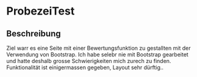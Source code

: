 # ProbezeiTest

## Beschreibung

Ziel warr es eine Seite mit einer Bewertungsfunktion zu gestallten mit der Verwendung von Bootstrap.
Ich habe selebr nie mit Bootstrap gearbeitet und hatte deshalb grosse Schwierigkeiten mich zurech zu finden.
Funktionalität ist einigermassen gegeben, Layout sehr dürftig..